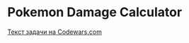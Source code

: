 <h1>Pokemon Damage Calculator</h1>
<p><a href="https://www.codewars.com/kata/536e9a7973130a06eb000e9f">Текст задачи на Codewars.com</a></p>